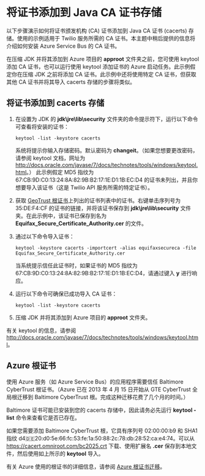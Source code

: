 <properties 
	pageTitle="将证书添加到 Java CA 存储 |Windows Azure" 
	description="了解如何将证书颁发机构 (CA) 证书添加到 Twilio 服务或 Azure 服务总线的 Java CA 证书 (cacerts) 存储。" 
	services="" 
	documentationCenter="java" 
	authors="rmcmurray" 
	manager="wpickett" 
	editor="jimbe"/>

<tags 
	ms.service="multiple" 
	ms.date="08/31/2015" 
	wacn.date="11/12/2015"/>

# 将证书添加到 Java CA 证书存储
以下步骤演示如何将证书颁发机构 (CA) 证书添加到 Java CA 证书 (cacerts) 存储。使用的示例适用于 Twilio 服务所需的 CA 证书。本主题中稍后提供的信息将介绍如何安装 Azure Service Bus 的 CA 证书。

在压缩 JDK 并将其添加到 Azure 项目的 **approot** 文件夹之前，您可使用 keytool 添加 CA 证书，也可以运行使用 keytool 添加证书的 Azure 启动任务。此示例假定你在压缩 JDK 之前将添加 CA 证书。此示例中还将使用特定 CA 证书，但获取其他 CA 证书并将其导入 cacerts 存储的步骤将类似。

## 将证书添加到 cacerts 存储

1. 在设置为 JDK 的 **jdk\\jre\\lib\\security** 文件夹的命令提示符下，运行以下命令可查看将安装的证书：

	`keytool -list -keystore cacerts`

	系统将提示你输入存储密码。默认密码为 **changeit**。（如果您想要更改密码，请参阅 keytool 文档，网址为 <http://docs.oracle.com/javase/7/docs/technotes/tools/windows/keytool.html>。） 此示例假定 MD5 指纹为 67:CB:9D:C0:13:24:8A:82:9B:B2:17:1E:D1:1B:EC:D4 的证书未列出，并且你想要导入该证书（这是 Twilio API 服务所需的特定证书）。
2. 获取 [GeoTrust 根证书](http://www.geotrust.com/resources/root-certificates/)上列出的证书列表中的证书。右键单击序列号为 35:DE:F4:CF 的证书的链接，并将该证书保存到 **jdk\\jre\\lib\\security** 文件夹。在此示例中，该证书已保存到名为 **Equifax\_Secure\_Certificate_Authority.cer** 的文件。
3. 通过以下命令导入证书：

	`keytool -keystore cacerts -importcert -alias equifaxsecureca -file Equifax_Secure_Certificate_Authority.cer`

	当系统提示信任此证书时，如果证书的 MD5 指纹为 67:CB:9D:C0:13:24:8A:82:9B:B2:17:1E:D1:1B:EC:D4，请通过键入 **y** 进行响应。
4. 运行以下命令可确保已成功导入 CA 证书：

	`keytool -list -keystore cacerts`

5. 压缩 JDK 并将其添加到 Azure 项目的 **approot** 文件夹。

有关 keytool 的信息，请参阅 <http://docs.oracle.com/javase/7/docs/technotes/tools/windows/keytool.html>。

## Azure 根证书

使用 Azure 服务（如 Azure Service Bus）的应用程序需要信任 Baltimore CyberTrust 根证书。（Azure 已在 2013 年 4 月 15 日开始从 GTE CyberTrust 全局根迁移到 Baltimore CyberTrust 根。完成这种迁移花费了几个月的时间。）

Baltimore 证书可能已安装到您的 cacerts 存储中，因此请务必先运行 **keytool -list** 命令来查看它是否已存在。

如果您需要添加 Baltimore CyberTrust 根，它具有序列号 02:00:00:b9 和 SHA1 指纹 d4:de:20:d0:5e:66:fc:53:fe:1a:50:88:2c:78:db:28:52:ca:e4:74。可以从 <https://cacert.omniroot.com/bc2025.crt> 下载、使用扩展名 **.cer** 保存到本地文件，然后使用如上所示的 **keytool** 导入。

有关 Azure 使用的根证书的详细信息，请参阅 [Azure 根证书迁移](http://blogs.msdn.com/b/windowsazure/archive/2013/03/15/windows-azure-root-certificate-migration.aspx)。

<!---HONumber=79-->
